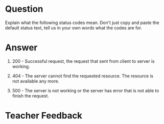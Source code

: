 # Question
Explain what the following status codes mean. Don't just copy and paste the default status text, tell us in your own words what the codes are for.

# Answer

1. 200 - Successful request, the request that sent from client to server is working. 

2. 404 - The server cannot find the requested resource. The resource is not available any more.

3. 500 - The server is not working or the server has error that is not able to finish the request.

# Teacher Feedback